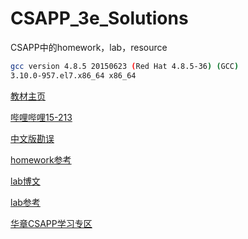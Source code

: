 # CSAPP_3e_Solutions
CSAPP中的homework，lab，resource
```bash
gcc version 4.8.5 20150623 (Red Hat 4.8.5-36) (GCC) 
3.10.0-957.el7.x86_64 x86_64
```
[教材主页](http://csapp.cs.cmu.edu/)

[哔哩哔哩15-213](https://www.bilibili.com/video/av24540152)

[中文版勘误](http://www.yiligong.org/csapp3e/)

[homework参考](https://github.com/DreamAndDead/CSAPP-3e-Solutions)

[lab博文](https://jiabi.tech/tags/CSAPP/)

[lab参考](https://github.com/Exely/CSAPP-Labs)

[华章CSAPP学习专区](http://bbs.hztraining.com/forum.php?mod=forumdisplay&fid=2)
